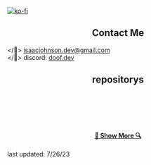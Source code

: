 [![ko-fi](https://ko-fi.com/img/githubbutton_sm.svg)](https://ko-fi.com/G2G0MUJ3W)


<h2 align="center">Contact Me</h2>

</📨> isaacjohnson.dev@gmail.com
<br>
</🔵> discord: [doof.dev](https://discordapp.com/users/448598131412566037)



<h2 align="center">repositorys</h2>

<p width="100%" align="center">


  

<br><br><br><br>
<h4 align="center"><a href=https://github.com/doof-dev?tab=repositories title="Show Repositories">🔎 Show More 🔍</a></h4>

last updated:
7/26/23
